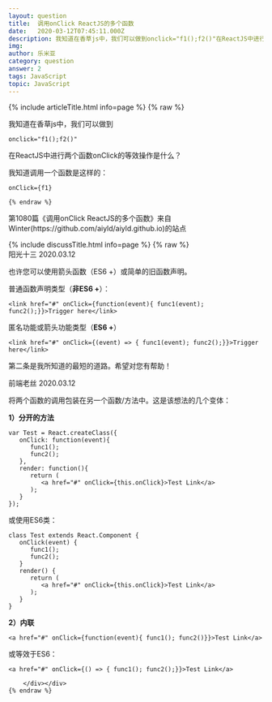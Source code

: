```yaml
---
layout: question
title:  调用onClick ReactJS的多个函数
date:   2020-03-12T07:45:11.000Z
description: 我知道在香草js中，我们可以做到onclick="f1();f2()"在ReactJS中进行两个函数onClick的等效操作是什么？我知道调...
img: 
author: 乐米亚
category: question
answer: 2
tags: JavaScript
topic: JavaScript
---
```

<div class="article-root">
  <div class="article">
    {% include articleTitle.html info=page %}
    {% raw %}
    <div class="article-content"><p><font style="vertical-align: inherit;"><font style="vertical-align: inherit;">我知道在香草js中，我们可以做到</font></font></p>

<pre><code>onclick="f1();f2()"
</code></pre>

<p><font style="vertical-align: inherit;"><font style="vertical-align: inherit;">在ReactJS中进行两个函数onClick的等效操作是什么？</font></font></p>

<p><font style="vertical-align: inherit;"><font style="vertical-align: inherit;">我知道调用一个函数是这样的： </font></font></p>

<pre><code>onClick={f1}
</code></pre></div>
    {% endraw %}
  </div>
  <p class="winter_mark">第1080篇《调用onClick ReactJS的多个函数》来自Winter(https://github.com/aiyld/aiyld.github.io)的站点</p>
  <div class="discuss-wrapper">
    {% include discussTitle.html info=page %}
    {% raw %}
    <div class="discuss-item">
        <div class="discuss-parent">
          <div class="discuss-meta">
            <span class="discuss-user">阳光十三</span>
            <span class="discuss-time">2020.03.12</span>
          </div>
          <div class="discuss-comment"><p><font style="vertical-align: inherit;"><font style="vertical-align: inherit;">也许您可以使用箭头函数（ES6 +）或简单的旧函数声明。</font></font></p>

<p><font style="vertical-align: inherit;"><font style="vertical-align: inherit;">普通函数声明类型（</font></font><strong><font style="vertical-align: inherit;"><font style="vertical-align: inherit;">非ES6 +</font></font></strong><font style="vertical-align: inherit;"><font style="vertical-align: inherit;">）：</font></font></p>

<pre><code>&lt;link href="#" onClick={function(event){ func1(event); func2();}}&gt;Trigger here&lt;/link&gt;
</code></pre>

<p><font style="vertical-align: inherit;"><font style="vertical-align: inherit;">匿名功能或箭头功能类型（</font></font><strong><font style="vertical-align: inherit;"><font style="vertical-align: inherit;">ES6 +</font></font></strong><font style="vertical-align: inherit;"><font style="vertical-align: inherit;">）</font></font></p>

<pre><code>&lt;link href="#" onClick={(event) =&gt; { func1(event); func2();}}&gt;Trigger here&lt;/link&gt;
</code></pre>

<p><font style="vertical-align: inherit;"><font style="vertical-align: inherit;">第二条是我所知道的最短的道路。</font><font style="vertical-align: inherit;">希望对您有帮助！</font></font></p></div>
        </div></div><div class="discuss-item">
        <div class="discuss-parent">
          <div class="discuss-meta">
            <span class="discuss-user">前端老丝</span>
            <span class="discuss-time">2020.03.12</span>
          </div>
          <div class="discuss-comment"><p><font style="vertical-align: inherit;"><font style="vertical-align: inherit;">将两个函数的调用包装在另一个函数/方法中。</font><font style="vertical-align: inherit;">这是该想法的几个变体：</font></font></p>

<p><strong><font style="vertical-align: inherit;"><font style="vertical-align: inherit;">1）分开的方法</font></font></strong></p>

<pre><code>var Test = React.createClass({<font></font>
   onClick: function(event){<font></font>
      func1();<font></font>
      func2();<font></font>
   },<font></font>
   render: function(){<font></font>
      return (<font></font>
         &lt;a href="#" onClick={this.onClick}&gt;Test Link&lt;/a&gt;<font></font>
      );<font></font>
   }<font></font>
});<font></font>
</code></pre>

<p><font style="vertical-align: inherit;"><font style="vertical-align: inherit;">或使用ES6类：</font></font></p>

<pre><code>class Test extends React.Component {<font></font>
   onClick(event) {<font></font>
      func1();<font></font>
      func2();<font></font>
   }<font></font>
   render() {<font></font>
      return (<font></font>
         &lt;a href="#" onClick={this.onClick}&gt;Test Link&lt;/a&gt;<font></font>
      );<font></font>
   }<font></font>
}<font></font>
</code></pre>

<p><strong><font style="vertical-align: inherit;"><font style="vertical-align: inherit;">2）内联</font></font></strong></p>

<pre><code>&lt;a href="#" onClick={function(event){ func1(); func2()}}&gt;Test Link&lt;/a&gt;
</code></pre>

<p><font style="vertical-align: inherit;"><font style="vertical-align: inherit;">或等效于ES6：</font></font></p>

<pre><code>&lt;a href="#" onClick={() =&gt; { func1(); func2();}}&gt;Test Link&lt;/a&gt;
</code></pre></div>
        </div></div>
    {% endraw %}
  </div>
<div>
